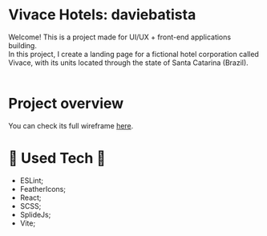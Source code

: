 # Vivace Hotels: daviebatista

Welcome! This is a project made for UI/UX + front-end applications building.
<br>
In this project, I create a landing page for a fictional hotel corporation called Vivace, with its units located through the state of Santa Catarina (Brazil).
<br>
<br>

# Project overview

You can check its full wireframe <a href="https://www.figma.com/file/YthDo58TItOrjkhOk11nlf/Vivace-Hotels?type=design&node-id=0%3A1&t=Tq2j4rQMXJGONRq0-1">here</a>.

# 🔨 Used Tech 🔨

* ESLint;
* FeatherIcons;
* React;
* SCSS;
* SplideJs;
* Vite;
